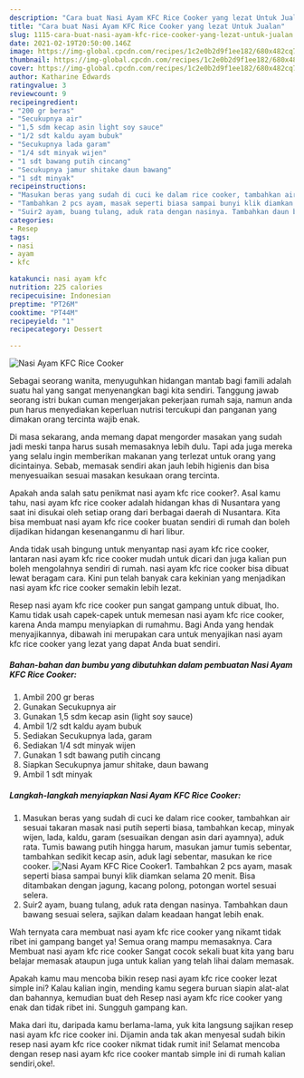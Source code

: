 ```yaml
---
description: "Cara buat Nasi Ayam KFC Rice Cooker yang lezat Untuk Jualan"
title: "Cara buat Nasi Ayam KFC Rice Cooker yang lezat Untuk Jualan"
slug: 1115-cara-buat-nasi-ayam-kfc-rice-cooker-yang-lezat-untuk-jualan
date: 2021-02-19T20:50:00.146Z
image: https://img-global.cpcdn.com/recipes/1c2e0b2d9f1ee182/680x482cq70/nasi-ayam-kfc-rice-cooker-foto-resep-utama.jpg
thumbnail: https://img-global.cpcdn.com/recipes/1c2e0b2d9f1ee182/680x482cq70/nasi-ayam-kfc-rice-cooker-foto-resep-utama.jpg
cover: https://img-global.cpcdn.com/recipes/1c2e0b2d9f1ee182/680x482cq70/nasi-ayam-kfc-rice-cooker-foto-resep-utama.jpg
author: Katharine Edwards
ratingvalue: 3
reviewcount: 9
recipeingredient:
- "200 gr beras"
- "Secukupnya air"
- "1,5 sdm kecap asin light soy sauce"
- "1/2 sdt kaldu ayam bubuk"
- "Secukupnya lada garam"
- "1/4 sdt minyak wijen"
- "1 sdt bawang putih cincang"
- "Secukupnya jamur shitake daun bawang"
- "1 sdt minyak"
recipeinstructions:
- "Masukan beras yang sudah di cuci ke dalam rice cooker, tambahkan air sesuai takaran masak nasi putih seperti biasa, tambahkan kecap, minyak wijen, lada, kaldu, garam (sesuaikan dengan asin dari ayamnya), aduk rata. Tumis bawang putih hingga harum, masukan jamur tumis sebentar, tambahkan sedikit kecap asin, aduk lagi sebentar, masukan ke rice cooker."
- "Tambahkan 2 pcs ayam, masak seperti biasa sampai bunyi klik diamkan selama 20 menit. Bisa ditambakan dengan jagung, kacang polong, potongan wortel sesuai selera."
- "Suir2 ayam, buang tulang, aduk rata dengan nasinya. Tambahkan daun bawang sesuai selera, sajikan dalam keadaan hangat lebih enak."
categories:
- Resep
tags:
- nasi
- ayam
- kfc

katakunci: nasi ayam kfc 
nutrition: 225 calories
recipecuisine: Indonesian
preptime: "PT26M"
cooktime: "PT44M"
recipeyield: "1"
recipecategory: Dessert

---
```



![Nasi Ayam KFC Rice Cooker](https://img-global.cpcdn.com/recipes/1c2e0b2d9f1ee182/680x482cq70/nasi-ayam-kfc-rice-cooker-foto-resep-utama.jpg)

Sebagai seorang wanita, menyuguhkan hidangan mantab bagi famili adalah suatu hal yang sangat menyenangkan bagi kita sendiri. Tanggung jawab seorang istri bukan cuman mengerjakan pekerjaan rumah saja, namun anda pun harus menyediakan keperluan nutrisi tercukupi dan panganan yang dimakan orang tercinta wajib enak.

Di masa  sekarang, anda memang dapat mengorder masakan yang sudah jadi meski tanpa harus susah memasaknya lebih dulu. Tapi ada juga mereka yang selalu ingin memberikan makanan yang terlezat untuk orang yang dicintainya. Sebab, memasak sendiri akan jauh lebih higienis dan bisa menyesuaikan sesuai masakan kesukaan orang tercinta. 



Apakah anda salah satu penikmat nasi ayam kfc rice cooker?. Asal kamu tahu, nasi ayam kfc rice cooker adalah hidangan khas di Nusantara yang saat ini disukai oleh setiap orang dari berbagai daerah di Nusantara. Kita bisa membuat nasi ayam kfc rice cooker buatan sendiri di rumah dan boleh dijadikan hidangan kesenanganmu di hari libur.

Anda tidak usah bingung untuk menyantap nasi ayam kfc rice cooker, lantaran nasi ayam kfc rice cooker mudah untuk dicari dan juga kalian pun boleh mengolahnya sendiri di rumah. nasi ayam kfc rice cooker bisa dibuat lewat beragam cara. Kini pun telah banyak cara kekinian yang menjadikan nasi ayam kfc rice cooker semakin lebih lezat.

Resep nasi ayam kfc rice cooker pun sangat gampang untuk dibuat, lho. Kamu tidak usah capek-capek untuk memesan nasi ayam kfc rice cooker, karena Anda mampu menyiapkan di rumahmu. Bagi Anda yang hendak menyajikannya, dibawah ini merupakan cara untuk menyajikan nasi ayam kfc rice cooker yang lezat yang dapat Anda buat sendiri.

<!--inarticleads1-->

##### Bahan-bahan dan bumbu yang dibutuhkan dalam pembuatan Nasi Ayam KFC Rice Cooker:

1. Ambil 200 gr beras
1. Gunakan Secukupnya air
1. Gunakan 1,5 sdm kecap asin (light soy sauce)
1. Ambil 1/2 sdt kaldu ayam bubuk
1. Sediakan Secukupnya lada, garam
1. Sediakan 1/4 sdt minyak wijen
1. Gunakan 1 sdt bawang putih cincang
1. Siapkan Secukupnya jamur shitake, daun bawang
1. Ambil 1 sdt minyak




<!--inarticleads2-->

##### Langkah-langkah menyiapkan Nasi Ayam KFC Rice Cooker:

1. Masukan beras yang sudah di cuci ke dalam rice cooker, tambahkan air sesuai takaran masak nasi putih seperti biasa, tambahkan kecap, minyak wijen, lada, kaldu, garam (sesuaikan dengan asin dari ayamnya), aduk rata. Tumis bawang putih hingga harum, masukan jamur tumis sebentar, tambahkan sedikit kecap asin, aduk lagi sebentar, masukan ke rice cooker.
<img src="https://img-global.cpcdn.com/steps/2b24b13d9456b263/160x128cq70/nasi-ayam-kfc-rice-cooker-langkah-memasak-1-foto.jpg" alt="Nasi Ayam KFC Rice Cooker">1. Tambahkan 2 pcs ayam, masak seperti biasa sampai bunyi klik diamkan selama 20 menit. Bisa ditambakan dengan jagung, kacang polong, potongan wortel sesuai selera.
1. Suir2 ayam, buang tulang, aduk rata dengan nasinya. Tambahkan daun bawang sesuai selera, sajikan dalam keadaan hangat lebih enak.




Wah ternyata cara membuat nasi ayam kfc rice cooker yang nikamt tidak ribet ini gampang banget ya! Semua orang mampu memasaknya. Cara Membuat nasi ayam kfc rice cooker Sangat cocok sekali buat kita yang baru belajar memasak ataupun juga untuk kalian yang telah lihai dalam memasak.

Apakah kamu mau mencoba bikin resep nasi ayam kfc rice cooker lezat simple ini? Kalau kalian ingin, mending kamu segera buruan siapin alat-alat dan bahannya, kemudian buat deh Resep nasi ayam kfc rice cooker yang enak dan tidak ribet ini. Sungguh gampang kan. 

Maka dari itu, daripada kamu berlama-lama, yuk kita langsung sajikan resep nasi ayam kfc rice cooker ini. Dijamin anda tak akan menyesal sudah bikin resep nasi ayam kfc rice cooker nikmat tidak rumit ini! Selamat mencoba dengan resep nasi ayam kfc rice cooker mantab simple ini di rumah kalian sendiri,oke!.

